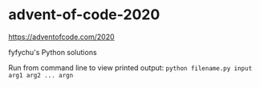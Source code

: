 # advent-of-code-2020

https://adventofcode.com/2020

fyfychu's Python solutions

Run from command line to view printed output:
`python filename.py input arg1 arg2 ... argn`
